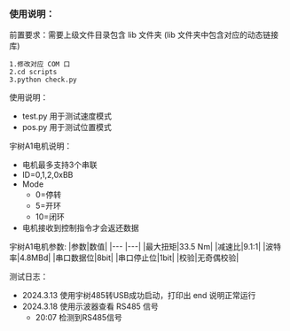 ### 使用说明：
前置要求：需要上级文件目录包含 lib 文件夹 (lib 文件夹中包含对应的动态链接库)  

    1.修改对应 COM 口
    2.cd scripts
    3.python check.py 

使用说明：
- test.py 用于测试速度模式
- pos.py  用于测试位置模式

宇树A1电机说明：  
 - 电机最多支持3个串联
 - ID=0,1,2,0xBB
 - Mode
   - 0=停转
   - 5=开环
   - 10=闭环
 - 电机接收到控制指令才会返还数据
   
  
宇树A1电机参数:
  |参数|数值|
  |--- |---|
  |最大扭矩|33.5 Nm|
  |减速比|9.1:1|
  |波特率|4.8MBd|
  |串口数据位|8bit|
  |串口停止位|1bit|
  |校验|无奇偶校验|
   
测试日志：
 - 2024.3.13 使用宇树485转USB成功启动，打印出 end 说明正常运行
 - 2024.3.18 使用示波器查看 RS485 信号
   - 20:07 检测到RS485信号